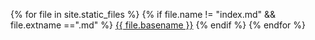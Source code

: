 {% for file in site.static_files %}
{% if file.name != "index.md" && file.extname ==".md" %}
[{{ file.basename }}]({{site.baseurl}}/{{file.basename}}.html)
{% endif %}
{% endfor %}
